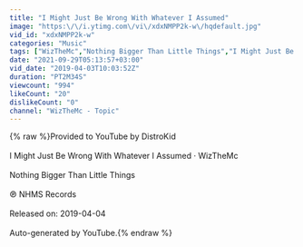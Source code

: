 ```yaml
---
title: "I Might Just Be Wrong With Whatever I Assumed"
image: "https:\/\/i.ytimg.com\/vi\/xdxNMPP2k-w\/hqdefault.jpg"
vid_id: "xdxNMPP2k-w"
categories: "Music"
tags: ["WizTheMc","Nothing Bigger Than Little Things","I Might Just Be Wrong With Whatever I Assumed"]
date: "2021-09-29T05:13:57+03:00"
vid_date: "2019-04-03T10:03:52Z"
duration: "PT2M34S"
viewcount: "994"
likeCount: "20"
dislikeCount: "0"
channel: "WizTheMc - Topic"
---
```

{% raw %}Provided to YouTube by DistroKid<br /><br />I Might Just Be Wrong With Whatever I Assumed · WizTheMc<br /><br />Nothing Bigger Than Little Things<br /><br />℗ NHMS Records<br /><br />Released on: 2019-04-04<br /><br />Auto-generated by YouTube.{% endraw %}
